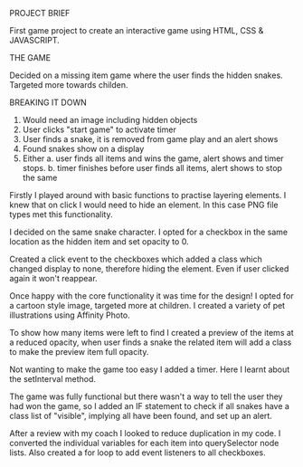PROJECT BRIEF

First game project to create an interactive game using HTML, CSS & JAVASCRIPT.

THE GAME

Decided on a missing item game where the user finds the hidden snakes. Targeted more towards childen.

BREAKING IT DOWN

1. Would need an image including hidden objects
2. User clicks "start game" to activate timer
3. User finds a snake, it is removed from game play and an alert shows
4. Found snakes show on a display
5. Either a. user finds all items and wins the game, alert shows and timer stops.
   b. timer finishes before user finds all items, alert shows to stop the same

Firstly I played around with basic functions to practise layering elements. I knew that on click I would need to hide an element. In this case PNG file types met this functionality.

I decided on the same snake character. I opted for a checkbox in the same location as the hidden item and set opacity to 0.

Created a click event to the checkboxes which added a class which changed display to none, therefore hiding the element. Even if user clicked again it won't reappear.

Once happy with the core functionality it was time for the design! I opted for a cartoon style image, targeted more at children. I created a variety of pet illustrations using Affinity Photo.

To show how many items were left to find I created a preview of the items at a reduced opacity, when user finds a snake the related item will add a class to make the preview item full opacity.

Not wanting to make the game too easy I added a timer. Here I learnt about the setInterval method.

The game was fully functional but there wasn't a way to tell the user they had won the game, so I added an IF statement to check if all snakes have a class list of "visible", implying all have been found, and set up an alert.

After a review with my coach I looked to reduce duplication in my code. I converted the individual variables for each item into querySelector node lists. Also created a for loop to add event listeners to all checkboxes.
